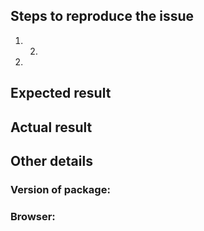 ## Steps to reproduce the issue

1. 2.

2.

## Expected result

## Actual result

## Other details

### Version of package:

### Browser:

